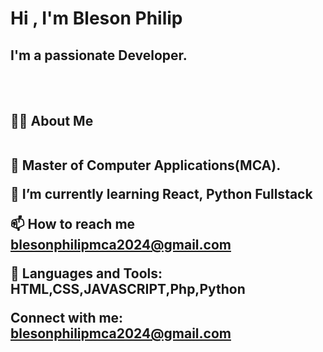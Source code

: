 <html>
 <body>
<h1> Hi , I'm Bleson Philip </h1>
                      
<h2>I'm a passionate Developer.</h2><br><br>

<h2>
🙋‍♂️ About Me <br><br>

🔭 Master of Computer Applications(MCA).

🌱 I’m currently learning React, Python Fullstack


📫 How to reach me blesonphilipmca2024@gmail.com


🚀 Languages and Tools:
           HTML,CSS,JAVASCRIPT,Php,Python

Connect with me:
blesonphilipmca2024@gmail.com</h2>

</body>
</html>

<!---
BlesonPhilip/BlesonPhilip is a ✨ special ✨ repository because its `README.md` (this file) appears on your GitHub profile.
You can click the Preview link to take a look at your changes.
--->
